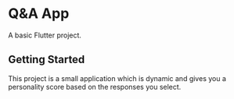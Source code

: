 # Q&A App

A basic Flutter project.

## Getting Started

This project is a small application which is dynamic and gives you a personality score
based on the responses you select.
